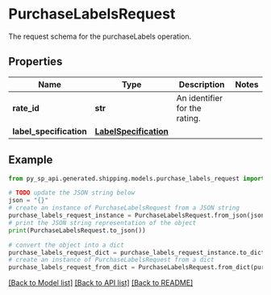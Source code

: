 # PurchaseLabelsRequest

The request schema for the purchaseLabels operation.

## Properties

Name | Type | Description | Notes
------------ | ------------- | ------------- | -------------
**rate_id** | **str** | An identifier for the rating. | 
**label_specification** | [**LabelSpecification**](LabelSpecification.md) |  | 

## Example

```python
from py_sp_api.generated.shipping.models.purchase_labels_request import PurchaseLabelsRequest

# TODO update the JSON string below
json = "{}"
# create an instance of PurchaseLabelsRequest from a JSON string
purchase_labels_request_instance = PurchaseLabelsRequest.from_json(json)
# print the JSON string representation of the object
print(PurchaseLabelsRequest.to_json())

# convert the object into a dict
purchase_labels_request_dict = purchase_labels_request_instance.to_dict()
# create an instance of PurchaseLabelsRequest from a dict
purchase_labels_request_from_dict = PurchaseLabelsRequest.from_dict(purchase_labels_request_dict)
```
[[Back to Model list]](../README.md#documentation-for-models) [[Back to API list]](../README.md#documentation-for-api-endpoints) [[Back to README]](../README.md)


